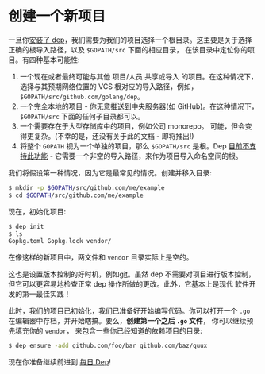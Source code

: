 # 创建一个新项目

一旦你[安装了 dep](installation.md)，我们需要为我们的项目选择一个根目录。这主要是关于选择正确的根导入路径，以及 `$GOPATH/src` 下面的相应目录，
在该目录中定位你的项目。有四种基本可能性:

1. 一个现在或者最终可能与其他 项目/人员 共享或导入 的项目。在这种情况下，选择与其预期网络位置的 VCS 根对应的导入路径，例如，`$GOPATH/src/github.com/golang/dep`。
2. 一个完全本地的项目 - 你无意推送到中央服务器(如 GitHub)。在这种情况下，`$GOPATH/src` 下面的任何子目录都可以。
3. 一个需要存在于大型存储库中的项目，例如公司 monorepo。 可能，但会变得更复杂。(不幸的是，还没有关于此的文档 - 即将推出!)
4. 将整个 `GOPATH` 视为一个单独的项目，那么 `$GOPATH/src` 是根。Dep [目前不支持此功能](https://github.com/golang/dep/issues/417) -
它需要一个非空的导入路径，来作为项目导入命名空间的根。

我们将假设第一种情况，因为它是最常见的情况。创建并移入目录:

```bash
$ mkdir -p $GOPATH/src/github.com/me/example
$ cd $GOPATH/src/github.com/me/example
```

现在，初始化项目:

```bash
$ dep init
$ ls
Gopkg.toml Gopkg.lock vendor/
```

在像这样的新项目中，两文件和 `vendor` 目录实际上是空的。

这也是设置版本控制的好时机，例如[git](https://git-scm.com/)。虽然 dep 不需要对项目进行版本控制，但它可以更容易地检查正常 dep 操作所做的更改。此外，它基本上是现代
软件开发的第一最佳实践！

此时，我们的项目已初始化，我们已准备好开始编写代码。你可以打开一个 `.go` 在编辑器中存档，并开始瞎搞。要么，**创建第一个之后 `.go` 文件**，
你可以继续预先填充你的 `vendor`，
来包含一些你已经知道的依赖项目的目录:

```bash
$ dep ensure -add github.com/foo/bar github.com/baz/quux
```

现在你准备继续前进到 [每日 Dep](daily_dep.md)!
